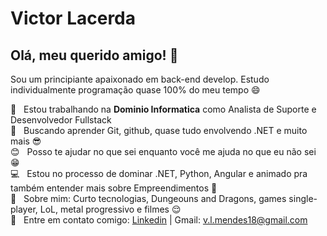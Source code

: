# Victor Lacerda

## Olá, meu querido amigo! 👋
Sou um principiante apaixonado em back-end develop.
Estudo individualmente programação quase 100% do meu tempo :smile:

 :rocket:  &nbsp; Estou trabalhando na **Dominio Informatica** como Analista de Suporte e Desenvolvedor Fullstack
 <br/> :purple_heart: &nbsp; Buscando aprender Git, github, quase tudo envolvendo .NET e muito mais :sunglasses:
 <br/> :blush: &nbsp; Posso te ajudar no que sei enquanto você me ajuda no que eu não sei :grin:
 <br/> :computer: &nbsp; Estou no processo de dominar .NET, Python, Angular e animado pra também entender mais sobre Empreendimentos :purple_heart:
 <br/> 💬  &nbsp; Sobre mim: Curto tecnologias, Dungeouns and Dragons, games single-player, LoL, metal progressivo e filmes :relieved:
 <br/> :email: &nbsp; Entre em contato comigo: [Linkedin](https://www.linkedin.com/in/victor-lacerda-8b6354155/)
| 
Gmail:  v.l.mendes18@gmail.com
